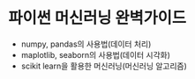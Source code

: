 # 파이썬 머신러닝 완벽가이드
* numpy, pandas의 사용법(데이터 처리)
* maplotlib, seaborn의 사용법(데이터 시각화)
* scikit learn을 활용한 머신러닝(머신러닝 알고리즘)
